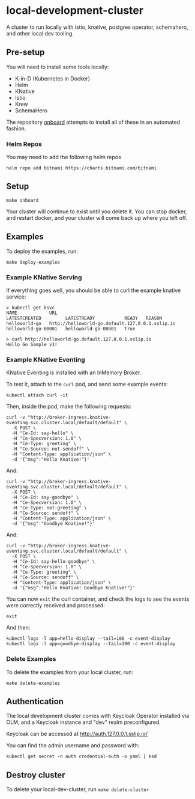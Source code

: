 # local-development-cluster

A cluster to run locally with istio, knative, postgres operator, schemahero, and other local dev tooling.

## Pre-setup

You will need to install some tools locally:

* K-in-D (Kubernetes in Docker)
* Helm
* KNative
* Istio
* Krew
* SchemaHero

The repository [onboard](https://github.com/cloudnativeentrepreneur/onboard) attempts to install all of these in an automated fashion.

### Helm Repos

You may need to add the following helm repos

```
helm repo add bitnami https://charts.bitnami.com/bitnami
```

## Setup

```
make onboard
```

Your cluster will continue to exist until you delete it. You can stop docker, and restart docker, and your cluster will come back up where you left off.

## Examples

To deploy the examples, run:

```
make deploy-examples
```

### Example KNative Serving

If everything goes well, you should be able to curl the example knative service:

```
> kubectl get ksvc
NAME            URL                                               LATESTCREATED         LATESTREADY           READY   REASON
helloworld-go   http://helloworld-go.default.127.0.0.1.sslip.io   helloworld-go-00001   helloworld-go-00001   True
```

```
> curl http://helloworld-go.default.127.0.0.1.sslip.io
Hello Go Sample v1!
```

### Example KNative Eventing

KNative Eventing is installed with an InMemory Broker.

To test it, attach to the `curl` pod, and send some example events:

```
kubectl attach curl -it
```

Then, inside the pod, make the following requests:

```
curl -v "http://broker-ingress.knative-eventing.svc.cluster.local/default/default" \
  -X POST \
  -H "Ce-Id: say-hello" \
  -H "Ce-Specversion: 1.0" \
  -H "Ce-Type: greeting" \
  -H "Ce-Source: not-sendoff" \
  -H "Content-Type: application/json" \
  -d '{"msg":"Hello Knative!"}'
```

And:

```
curl -v "http://broker-ingress.knative-eventing.svc.cluster.local/default/default" \
  -X POST \
  -H "Ce-Id: say-goodbye" \
  -H "Ce-Specversion: 1.0" \
  -H "Ce-Type: not-greeting" \
  -H "Ce-Source: sendoff" \
  -H "Content-Type: application/json" \
  -d '{"msg":"Goodbye Knative!"}'
```

And:

```
curl -v "http://broker-ingress.knative-eventing.svc.cluster.local/default/default" \
  -X POST \
  -H "Ce-Id: say-hello-goodbye" \
  -H "Ce-Specversion: 1.0" \
  -H "Ce-Type: greeting" \
  -H "Ce-Source: sendoff" \
  -H "Content-Type: application/json" \
  -d '{"msg":"Hello Knative! Goodbye Knative!"}'
```

You can now `exit` the curl container, and check the logs to see the events were correctly received and processed:

```
exit
```

And then:

```
kubectl logs -l app=hello-display --tail=100 -c event-display
kubectl logs -l app=goodbye-display --tail=100 -c event-display
```

### Delete Examples

To delete the examples from your local cluster, run:

```
make delete-examples
```

## Authentication

The local development cluster comes with Keycloak Operator installed via OLM, and a Keycloak instance and "dev" realm preconfigured.

Keycloak can be accessed at http://auth.127.0.0.1.sslip.io/

You can find the admin username and password with:

```
kubectl get secret -n auth credential-auth -o yaml | ksd
```

## Destroy cluster

To delete your local-dev-cluster, run `make delete-cluster`
